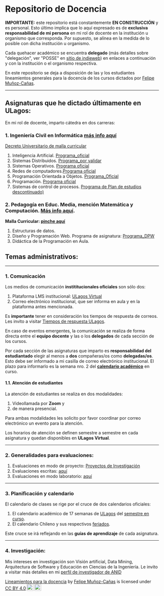 
# Repositorio de Docencia

**IMPORTANTE:** este repositorio está constantemente **EN CONSTRUCCIÓN** y es personal. Esto último implica que lo aquí expresado es de **exclusiva responsabilidad de mi persona** en mi rol de docente en la institución u organismo que corresponda. Por supuesto, se alínea en la medida de lo posible con  dicha institución u organismo.

Cada quehacer académico se encuentra **delegado** (más detalles sobre "delegación", ver "POSSE" en [sitio de indieweb](https://indieweb.org/POSSE)) en enlaces a continuación y con la institución o el organismo respectiva.

En este repositorio se deja a disposición de las y los estudiantes lineamientos generales para la docencia de los cursos dictados por [Felipe Muñoz-Cañas](https://felipe.micro.blog/about).

----

## Asignaturas que he dictado últimamente en ULagos:

En mi rol de docente, imparto cátedra en dos carreras:

### 1. Ingeniería Civil en Informática [más info aquí](https://ingenierias.ulagos.cl/carreradepto/ingenieria-civil-en-informatica/)

[Decreto Universitario de malla curricular](https://ingenierias.ulagos.cl/wp-content/uploads/2021/03/DU0416-ICINF-nueva-malla.pdf)

1. Inteligencia Artificial. [Programa_oficial]((https://drive.google.com/drive/folders/12Eqie5f6nl1XRv8r7yBmBF-t9zmpe4S7))
2. Sistemas Distribuidos. [Programa_por validar](programas/sd_2024.pdf)
3. Sistemas Operativos. [Programa oficial](https://drive.google.com/drive/folders/1wjqWrJ7FPs-MfPMozEfABm58qKVqQjeV)
4. Redes de computadores.[Programa oficial](https://drive.google.com/drive/folders/12Eqie5f6nl1XRv8r7yBmBF-t9zmpe4S7)
5. Programación Orientada a Objetos. [Programa_Oficial]([programas/poo.pdf](https://drive.google.com/drive/folders/1nYLYjEKp3tAQtp9FFa2bK9VaDabua6dq))
6. Programación. [Programa oficial](https://drive.google.com/drive/folders/1DSbqGWfFzV-wOG3FUj4CcysE7wZzU3Rz)
7. Sistemas de control de procesos. [Programa de Plan de estudios descontinuado)](programas/scp.pdf)


### 2. Pedagogía en Educ. Media, mención Matemática y Computación. [Más info aquí](https://pmyc.ulagos.cl). 

**Malla Curricular: [pinche aquí](https://pmyc.ulagos.cl/carrera/malla-curricular/)**

1. Estructuras de datos. 
2. Diseño y Programación Web. Programa de asignatura: [Programa_DPW](programas/dpw.pdf)
3. Didáctica de la Programación en Aula.


## Temas administrativos:

----

### 1. Comunicación

Los medios de comunicación **instititucionales oficiales** son sólo dos: 

1. Plataforma LMS institucional: [ULagos Virtual](https://www.ulagosvirtual.cl)
2. Correo electrónico institucional, que ser informa en aula y en la plataforma antes mencionada.

Es **importante** tener en consideración los tiempos de respuesta de correos. Les invito a visitar [Tiempos de respuesta ULagos](https://felipe.micro.blog/emailulagos/).

En caso de eventos emergentes, la comunicación se realiza de forma directa entre el **equipo docente** y las o los **delegados** de cada sección de los cursos. 

Por cada sección de las asignaturas que imparto es **responsabilidad del estudiantado** elegir al menos a **dos** compañeras/os como **delegadas/os**. Esto debe ser informado a mi casilla de correo electrónico institucional. El plazo para informarlo es la semana nro. 2 del **[calendario académico](https://www.ulagos.cl/portal-del-estudiante/calendario-academico/)**  en curso.

#### 1.1. Atención de estudiantes

La atención de estudiantes se realiza en dos modalidades:

1. Videollamada por **Zoom** y
2. de manera presencial.

Para ambas modalidades les solicito por favor coordinar por correo electrónico un evento para la atención. 

Los horarios de atención se definen semestre a semestre en cada asignatura y quedan disponibles en **ULagos Virtual**.


----

### 2. Generalidades para evaluaciones:

1. Evaluaciones en modo de proyecto: [Proyectos de Investigación](https://github.com/femunoz/clases/blob/a1e3bb3bdd1a0c80b60c54723df4e519a9d77c46/reglas_varias/Investigacio%CC%81n%20-%20Lineamientos%20generales.pdf)
2. Evaluaciones escritas: [aquí](https://github.com/femunoz/clases/blob/a1e3bb3bdd1a0c80b60c54723df4e519a9d77c46/reglas_varias/Instrucciones%20generales%20-%20Ev.%20escritas..md)
3. Evaluaciones en modo laboratorio: [aquí](https://github.com/femunoz/clases/blob/a1e3bb3bdd1a0c80b60c54723df4e519a9d77c46/reglas_varias/Instrucciones%20generales%20-%20Ev.%20laboratorio.md)


----

### 3. Planificación y calendario

El calendario de clases se rige por el cruce de dos calendarios oficiales:

1. El calendario académico de 17 semanas de [ULagos](https://www.ulagos.cl) del [semestre en curso](https://www.ulagos.cl/portal-del-estudiante/calendario-academico/).
2. El calendario Chileno y sus respectivos [feriados](https://www.feriados.cl).

Este cruce se irá reflejando en las **guías de aprendizaje** de cada asignatura. 

----

### 4. Investigación:

Mis intereses en investigación son Visión artificial, Data Mining, Arquitectura de Software y Educación en Ciencias de la Ingeniería. Le invito a visitar más detalles en mi [perfil de investigador de ANID](https://investigadores.anid.cl/es/people/48971-Felipe_Muoz) 


<p xmlns:cc="http://creativecommons.org/ns#" xmlns:dct="http://purl.org/dc/terms/"><a property="dct:title" rel="cc:attributionURL" href="https://github.com/femunoz/clases">Lineamientos para la docencia</a> by <a rel="cc:attributionURL dct:creator" property="cc:attributionName" href="https://felipe.micro.blog/about">Felipe Muñoz-Cañas</a> is licensed under <a href="https://creativecommons.org/licenses/by/4.0/?ref=chooser-v1" target="_blank" rel="license noopener noreferrer" style="display:inline-block;">CC BY 4.0<img style="height:22px!important;margin-left:3px;vertical-align:text-bottom;" src="https://mirrors.creativecommons.org/presskit/icons/cc.svg?ref=chooser-v1" alt=""><img style="height:22px!important;margin-left:3px;vertical-align:text-bottom;" src="https://mirrors.creativecommons.org/presskit/icons/by.svg?ref=chooser-v1" alt=""></a></p>

